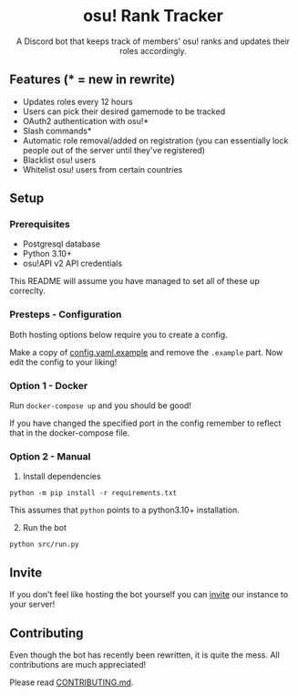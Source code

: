 <div align="center">
  <h1>osu! Rank Tracker</h1>

<p>A Discord bot that keeps track of members' osu! ranks and updates their roles accordingly.</p>
</div>

## Features (\* = new in rewrite)

- Updates roles every 12 hours
- Users can pick their desired gamemode to be tracked
- OAuth2 authentication with osu!\*
- Slash commands\*
- Automatic role removal/added on registration (you can essentially lock people out of the server until they've registered)
- Blacklist osu! users
- Whitelist osu! users from certain countries

## Setup

### Prerequisites

- Postgresql database
- Python 3.10+
- osu!API v2 API credentials

This README will assume you have managed to set all of these up correclty.

### Presteps - Configuration

Both hosting options below require you to create a config.

Make a copy of [config.yaml.example](src/config/config.yaml.example) and remove the `.example` part. Now edit the config to your liking!

### Option 1 - Docker

Run `docker-compose up` and you should be good!

If you have changed the specified port in the config remember to reflect that in the docker-compose file.

### Option 2 - Manual

1. Install dependencies

```
python -m pip install -r requirements.txt
```

This assumes that `python` points to a python3.10+ installation.

2. Run the bot

```
python src/run.py
```

## Invite

If you don't feel like hosting the bot yourself you can [invite]() our instance to your server!

## Contributing

Even though the bot has recently been rewritten, it is quite the mess. All contributions are much appreciated!

Please read [CONTRIBUTING.md](CONTRIBUTING.md).
